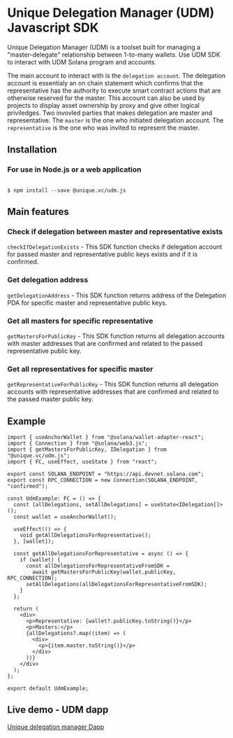 # Unique Delegation Manager (UDM) Javascript SDK

Unique Delegation Manager (UDM) is a toolset built for managing a "master-delegate" relationship between 1-to-many wallets. Use UDM SDK to interact with UDM Solana program and accounts.

The main account to interact with is the `delegation account`. The delegation account is essentialy an on chain statement which confirms that the representative has the authority to execute smart contract actions that are otherwise reserved for the master. This account can also be used by projects to display asset ownership by proxy and give other logical priviledges. Two invovled parties that makes delegation are master and representative. The `master` is the one who initiated delegation account. The `representative` is the one who was invited to represent the master.

## Installation

### For use in Node.js or a web application

```

$ npm install --save @unique.vc/udm.js

```

## Main features

### Check if delegation between master and representative exists

`checkIfDelegationExists` - This SDK function checks if delegation account for passed master and representative public keys exists and if it is confirmed.

### Get delegation address

`getDelegationAddress` - This SDK function returns address of the Delegation PDA for specific master and representative public keys.

### Get all masters for specific representative

`getMastersForPublicKey` - This SDK function returns all delegation accounts with master addresses that are confirmed and related to the passed representative public key.

### Get all representatives for specific master

`getRepresentativeForPublicKey` - This SDK function returns all delegation accounts with representative addresses that are confirmed and related to the passed master public key.

## Example

```tsx
import { useAnchorWallet } from "@solana/wallet-adapter-react";
import { Connection } from "@solana/web3.js";
import { getMastersForPublicKey, IDelegation } from "@unique.vc/udm.js";
import { FC, useEffect, useState } from "react";

export const SOLANA_ENDPOINT = "https://api.devnet.solana.com";
export const RPC_CONNECTION = new Connection(SOLANA_ENDPOINT, "confirmed");

const UdmExample: FC = () => {
  const [allDelegations, setAllDelegations] = useState<IDelegation[]>();
  const wallet = useAnchorWallet();

  useEffect(() => {
    void getAllDelegationsForRepresentative();
  }, [wallet]);

  const getAllDelegationsForRepresentative = async () => {
    if (wallet) {
      const allDelegationsForRepresentativeFromSDK =
        await getMastersForPublicKey(wallet.publicKey, RPC_CONNECTION);
      setAllDelegations(allDelegationsForRepresentativeFromSDK);
    }
  };

  return (
    <div>
      <p>Representative: {wallet?.publicKey.toString()}</p>
      <p>Masters:</p>
      {allDelegations?.map((item) => (
        <div>
          <p>{item.master.toString()}</p>
        </div>
      ))}
    </div>
  );
};

export default UdmExample;
```

## Live demo - UDM dapp

<a href="https://unique-delegation-manager.surge.sh/" target="_blank">Unique delegation manager Dapp</a>
